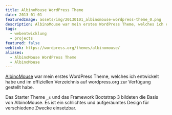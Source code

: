 ```yaml
---
title: AlbinoMouse WordPress Theme
date: 2013-01-01
featuredImage: assets/img/20130101_albinomouse-wordpress-theme_0.png
description: AlbinoMouse war mein erstes WordPress Theme, welches ich entwickelt habe und im offiziellen Verzeichnis auf wordpress.org zur Verfügung gestellt habe.
tags:
  - webentwicklung
  - projects
featured: false
weblink: https://wordpress.org/themes/albinomouse/
aliases:
  - AlbinoMouse WordPress Theme
  - AlbinoMouse
---
```

[AlbinoMouse](https://wordpress.org/themes/albinomouse/) war mein erstes WordPress Theme, welches ich entwickelt habe und im offiziellen Verzeichnis auf wordpress.org zur Verfügung gestellt habe.

Das Starter Theme `_s` und das Framework Bootstrap 3 bildeten die Basis von AlbinoMouse. Es ist ein schlichtes und aufgeräumtes Design für verschiedene Zwecke einsetzbar.
